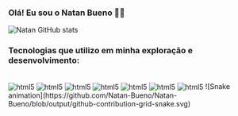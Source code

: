 ### Olá! Eu sou o Natan Bueno 🙋‍♂️

![Natan GitHub stats](https://github-readme-stats.vercel.app/api?username=Natan-Bueno&show_icons=true&theme=merko)

### Tecnologias que utilizo em minha exploração e desenvolvimento:

<div style="display: inline_block"><br/>
<img align="center" alt="html5" src = "https://img.shields.io/badge/Python-14354C?style=for-the-badge&logo=python&logoColor=white"/>
<img align="center" alt="html5" src = "https://img.shields.io/badge/Microsoft_Excel-217346?style=for-the-badge&logo=microsoft-excel&logoColor=white"/>
<img align="center" alt="html5" src = "https://img.shields.io/badge/MySQL-00000F?style=for-the-badge&logo=mysql&logoColor=white"/>
<img align="center" alt="html5" src = "https://img.shields.io/badge/PostgreSQL-316192?style=for-the-badge&logo=postgresql&logoColor=white"/>
<img align="center" alt="html5" src = "https://img.shields.io/badge/Flutter-02569B?style=for-the-badge&logo=flutter&logoColor=white"/>
<img align="center" alt="html5" src = "https://img.shields.io/badge/Microsoft_Azure-0089D6?style=for-the-badge&logo=microsoft-azure&logoColor=white"/>
<img align="center" alt="html5" src = "https://img.shields.io/badge/C-00599C?style=for-the-badge&logo=c&logoColor=white"/>
![Snake animation](https://github.com/Natan-Bueno/Natan-Bueno/blob/output/github-contribution-grid-snake.svg)
</div>
